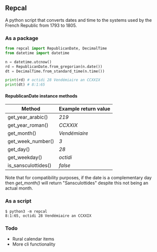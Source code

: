 ## Repcal

A python script that converts dates and time to the systems used by the French Republic from 1793 to 1805.

### As a package

```python
from repcal import RepublicanDate, DecimalTime
from datetime import datetime

n = datetime.utcnow()
rd = RepublicanDate.from_gregorian(n.date())
dt = DecimalTime.from_standard_time(n.time())

print(rd) # octidi 28 Vendémiaire an CCXXIX
print(dt) # 8:1:65
```


#### RepublicanDate instance methods

| Method              | Example return value |
| ------------------- | -------------------- |
| get_year_arabic()   | _219_                |
| get_year_roman()    | _CCXXIX_             |
| get_month()         | _Vendémiaire_        |
| get_week_number()   | _3_                  |
| get_day()           | _28_                 |
| get_weekday()       | _octidi_             |
| is_sansculottides() | _false_              |

Note that for compatibility purposes, if the date is a complementary day then _get_month()_
will return "Sansculottides" despite this not being an actual month.

### As a script

```
$ python3 -m repcal
8:1:65, octidi 28 Vendémiaire an CCXXIX
```


### Todo
* Rural calendar items
* More cli functionality